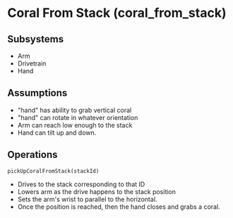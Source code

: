 # Coral From Stack (coral_from_stack)

## Subsystems
* Arm
* Drivetrain
* Hand

## Assumptions
* "hand" has ability to grab vertical coral
* "hand" can rotate in whatever orientation
* Arm can reach low enough to the stack
* Hand can tilt up and down.

## Operations
`pickUpCoralFromStack(stackId)`
 * Drives to the stack corresponding to that ID
 * Lowers arm as the drive happens to the stack position
 * Sets the arm's wrist to parallel to the horizontal.
 * Once the position is reached, then the hand closes and grabs a coral.


